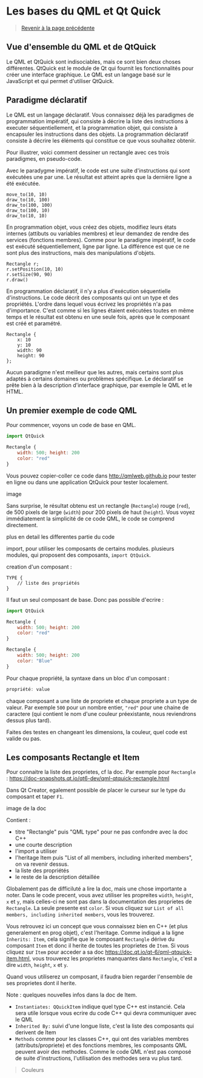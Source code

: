 
# Les bases du QML et Qt Quick

> [Revenir à la page précédente](README.md)

## Vue d'ensemble du QML et de QtQuick

Le QML et QtQuick sont indisociables, mais ce sont bien deux choses différentes. QtQuick est le module de
Qt qui fournit les fonctionnalités pour créer une interface graphique. Le QML est un langage basé sur le JavaScript et qui
permet d'utiliser QtQuick.

## Paradigme déclaratif

Le QML est un langage déclaratif. Vous connaissez déjà les paradigmes de programmation impératif, qui consiste à décrire la
liste des instructions à executer séquentiellement, et la programmation objet, qui consiste à encapsuler les instructions dans
des objets. La programmation déclaratif consiste à décrire les éléments qui constitue ce que vous souhaitez obtenir.

Pour illustrer, voici comment dessiner un rectangle avec ces trois paradigmes, en pseudo-code.

Avec le paradygme impératif, le code est une suite d'instructions qui sont exécutées une par une. Le résultat est atteint après que la
dernière ligne a été exécutée.

```
move_to(10, 10)
draw_to(10, 100)
draw_to(100, 100)
draw_to(100, 10)
draw_to(10, 10)
```

En programmation objet, vous créez des objets, modifiez leurs états internes (attibuts ou variables membres) et leur demandez de rendre des 
services (fonctions membres). Comme pour le paradigme impératif, le code est exécuté séquentiellement, ligne par ligne. La différence est
que ce ne sont plus des instructions, mais des manipulations d'objets.

```
Rectangle r;
r.setPosition(10, 10)
r.setSize(90, 90)
r.draw()
```

En programmation déclaratif, il n'y a plus d'exécution séquentielle d'instructions. Le code décrit des composants qui ont un type et des propriétés.
L'ordre dans lequel vous écrivez les propriétés n'a pas d'importance. C'est comme si les lignes étaient exécutées toutes en même temps et le 
résultat est obtenu en une seule fois, après que le composant est créé et paramétré.

```
Rectangle {
    x: 10
    y: 10
    width: 90
    height: 90
};
```

Aucun paradigme n'est meilleur que les autres, mais certains sont plus adaptés à certains domaines ou problèmes spécifique.
Le déclaratif se prête bien à la description d'interface graphique, par exemple le QML et le HTML.

## Un premier exemple de code QML

Pour commencer, voyons un code de base en QML.

```js
import QtQuick

Rectangle {
    width: 500; height: 200
	color: "red"
}
```

Vous pouvez copier-coller ce code dans http://qmlweb.github.io pour tester en ligne ou dans une application QtQuick pour tester localement.

image

Sans surprise, le résultat obtenu est un rectangle (`Rectangle`) rouge (`red`), de 500 pixels de large (`width`) pour 200 pixels de haut (`height`).
Vous voyez immédiatement la simplicité de ce code QML, le code se comprend directement.

plus en detail les differentes partie du code

import, pour utiliser les composants de certains modules. plusieurs modules, qui proposent des composants, `import QtQuick`.

creation d'un composant :

```
TYPE {
    // liste des propriétés
}
```

Il faut un seul composant de base. Donc pas possible d'ecrire :
```js
import QtQuick

Rectangle {
    width: 500; height: 200
	color: "red"
}

Rectangle {
    width: 500; height: 200
	color: "Blue"
}
```

Pour chaque propriété, la syntaxe dans un bloc d'un composant :

```js
propriété: value
```

chaque composant a une liste de propriete et chaque propriete a un type de valeur. Par exemple `500` pour un nombre entier, `"red"` pour
une chaine de caractere (qui contient le nom d'une couleur préexistante, nous reviendrons dessus plus tard).

Faites des testes en changeant les dimensions, la couleur, quel code est valide ou pas.

## Les composants Rectangle et Item

Pour connaitre la liste des proprietes, cf la doc. Par exemple pour `Rectangle` : 
https://doc-snapshots.qt.io/qt6-dev/qml-qtquick-rectangle.html

Dans Qt Creator, egalement possible de placer le curseur sur le type du composant et taper `F1`.

image de la doc

Contient :

- titre "Rectangle" puis "QML type" pour ne pas confondre avec la doc C++
- une courte description
- l'import a utiliser
- l'heritage Item puis "List of all members, including inherited members", on va revenir dessus.
- la liste des propriétés
- le reste de la description détaillée

Globalement pas de difficiluté a lire la doc, mais une chose importante a noter. Dans le code precent, vous avez utiliser les propreites
`width`, `height`, `x` et `y`, mais celles-ci ne sont pas dans la documentation des proprietes de `Rectangle`. La seule presente est `color`.
Si vous cliquez sur `List of all members, including inherited members`, vous les trouverez. 

Vous retrouvez ici un concept que vous connaissez bien en C++ (et plus generalement en prog objet), c'est l'heritage. Comme indiqué a la ligne
`Inherits: Item`, cela signifie que le composant `Rectangle` dérive du composant `Item` et donc il herite de toutes les proprietes de `Item`.
Si vous cliquez sur `Item` pour acceder a sa doc https://doc.qt.io/qt-6/qml-qtquick-item.html, vous trouverez les proprietes manquantes dans
`Rectangle`, c'est a dire `width`, `height`, `x` et `y`.

Quand vous utiliserez un composant, il faudra bien regarder l'ensemble de ses proprietes dont il herite.

Note : quelques nouvelles infos dans la doc de Item.

- `Instantiates: QQuickItem` indique quel type C++ est instancié. Cela sera utile lorsque vous ecrire du code C++ qui devra communiquer avec le QML
- `Inherited By:` suivi d'une longue liste, c'est la liste des composants qui derivent de Item
- `Methods` comme pour les classes C++, qui ont des variables membres (attributs/propriete) et des fonctions membres, les composants QML peuvent
  avoir des methodes. Comme le code QML n'est pas composé de suite d'instructions, l'utilisation des methodes sera vu plus tard.




> Couleurs
